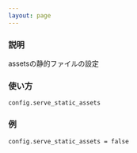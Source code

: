 ```yaml
---
layout: page
---
```

### 説明
assetsの静的ファイルの設定

### 使い方
    config.serve_static_assets

### 例
    config.serve_static_assets = false